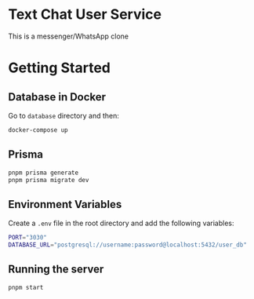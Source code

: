 # Text Chat User Service

This is a messenger/WhatsApp clone

# Getting Started

## Database in Docker

Go to `database` directory and then:

```bash
docker-compose up
```

## Prisma

```bash
pnpm prisma generate
pnpm prisma migrate dev
```

## Environment Variables

Create a `.env` file in the root directory and add the following variables:

```bash
PORT="3030"
DATABASE_URL="postgresql://username:password@localhost:5432/user_db"
```

## Running the server

```bash
pnpm start
```
